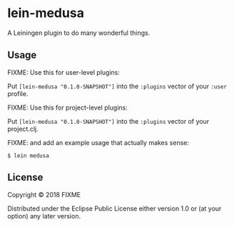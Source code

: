 # lein-medusa

A Leiningen plugin to do many wonderful things.

## Usage

FIXME: Use this for user-level plugins:

Put `[lein-medusa "0.1.0-SNAPSHOT"]` into the `:plugins` vector of your `:user`
profile.

FIXME: Use this for project-level plugins:

Put `[lein-medusa "0.1.0-SNAPSHOT"]` into the `:plugins` vector of your project.clj.

FIXME: and add an example usage that actually makes sense:

    $ lein medusa

## License

Copyright © 2018 FIXME

Distributed under the Eclipse Public License either version 1.0 or (at
your option) any later version.
